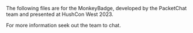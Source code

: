 The following files are for the MonkeyBadge, developed by the PacketChat team
and presented at HushCon West 2023.

For more information seek out the team to chat.
<!--
#vim: ts=2 sw=2 et sts tw=80
-->
